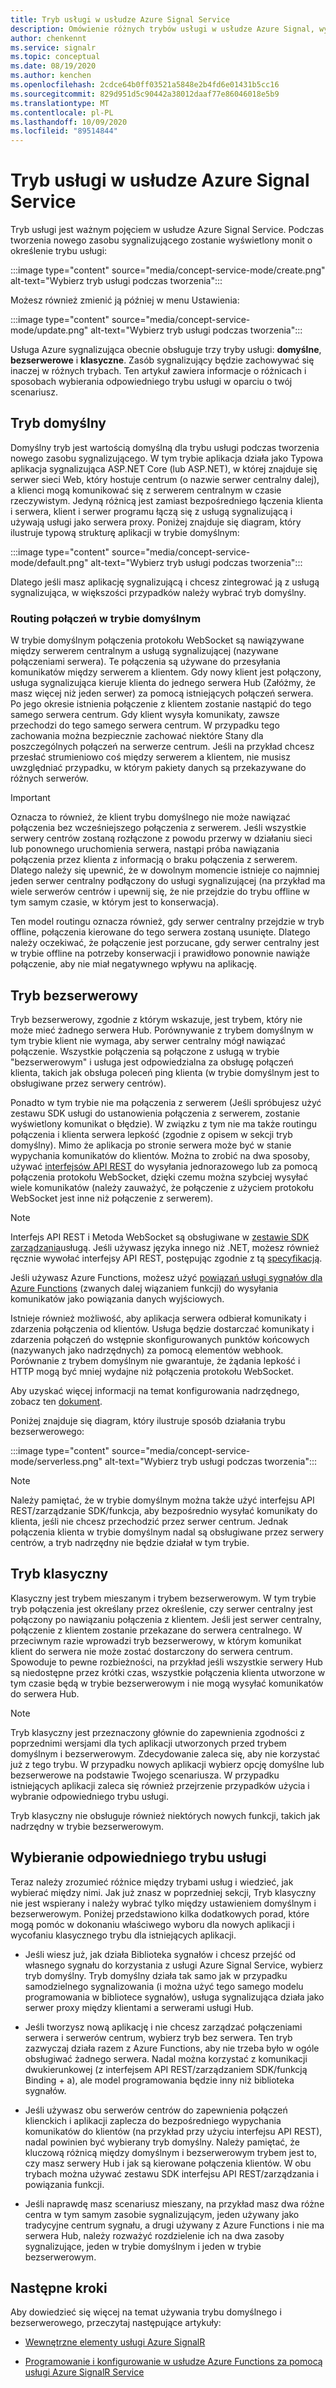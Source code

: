 ```yaml
---
title: Tryb usługi w usłudze Azure Signal Service
description: Omówienie różnych trybów usługi w usłudze Azure Signal, wyjaśnij różnice i odpowiednie scenariusze użytkownika
author: chenkennt
ms.service: signalr
ms.topic: conceptual
ms.date: 08/19/2020
ms.author: kenchen
ms.openlocfilehash: 2cdce64b0ff03521a5848e2b4fd6e01431b5cc16
ms.sourcegitcommit: 829d951d5c90442a38012daaf77e86046018e5b9
ms.translationtype: MT
ms.contentlocale: pl-PL
ms.lasthandoff: 10/09/2020
ms.locfileid: "89514844"
---
```

# <a name="service-mode-in-azure-signalr-service"></a>Tryb usługi w usłudze Azure Signal Service

Tryb usługi jest ważnym pojęciem w usłudze Azure Signal Service. Podczas tworzenia nowego zasobu sygnalizującego zostanie wyświetlony monit o określenie trybu usługi:

:::image type="content" source="media/concept-service-mode/create.png" alt-text="Wybierz tryb usługi podczas tworzenia":::

Możesz również zmienić ją później w menu Ustawienia:

:::image type="content" source="media/concept-service-mode/update.png" alt-text="Wybierz tryb usługi podczas tworzenia":::

Usługa Azure sygnalizująca obecnie obsługuje trzy tryby usługi: **domyślne**, **bezserwerowe** i **klasyczne**. Zasób sygnalizujący będzie zachowywać się inaczej w różnych trybach. Ten artykuł zawiera informacje o różnicach i sposobach wybierania odpowiedniego trybu usługi w oparciu o twój scenariusz.

## <a name="default-mode"></a>Tryb domyślny

Domyślny tryb jest wartością domyślną dla trybu usługi podczas tworzenia nowego zasobu sygnalizującego. W tym trybie aplikacja działa jako Typowa aplikacja sygnalizująca ASP.NET Core (lub ASP.NET), w której znajduje się serwer sieci Web, który hostuje centrum (o nazwie serwer centralny dalej), a klienci mogą komunikować się z serwerem centralnym w czasie rzeczywistym. Jedyną różnicą jest zamiast bezpośredniego łączenia klienta i serwera, klient i serwer programu łączą się z usługą sygnalizującą i używają usługi jako serwera proxy. Poniżej znajduje się diagram, który ilustruje typową strukturę aplikacji w trybie domyślnym:

:::image type="content" source="media/concept-service-mode/default.png" alt-text="Wybierz tryb usługi podczas tworzenia":::

Dlatego jeśli masz aplikację sygnalizującą i chcesz zintegrować ją z usługą sygnalizująca, w większości przypadków należy wybrać tryb domyślny.

### <a name="connection-routing-in-default-mode"></a>Routing połączeń w trybie domyślnym

W trybie domyślnym połączenia protokołu WebSocket są nawiązywane między serwerem centralnym a usługą sygnalizującej (nazywane połączeniami serwera). Te połączenia są używane do przesyłania komunikatów między serwerem a klientem. Gdy nowy klient jest połączony, usługa sygnalizująca kieruje klienta do jednego serwera Hub (Załóżmy, że masz więcej niż jeden serwer) za pomocą istniejących połączeń serwera. Po jego okresie istnienia połączenie z klientem zostanie nastąpić do tego samego serwera centrum. Gdy klient wysyła komunikaty, zawsze przechodzi do tego samego serwera centrum. W przypadku tego zachowania można bezpiecznie zachować niektóre Stany dla poszczególnych połączeń na serwerze centrum. Jeśli na przykład chcesz przesłać strumieniowo coś między serwerem a klientem, nie musisz uwzględniać przypadku, w którym pakiety danych są przekazywane do różnych serwerów.

> [!IMPORTANT]
> Oznacza to również, że klient trybu domyślnego nie może nawiązać połączenia bez wcześniejszego połączenia z serwerem. Jeśli wszystkie serwery centrów zostaną rozłączone z powodu przerwy w działaniu sieci lub ponownego uruchomienia serwera, nastąpi próba nawiązania połączenia przez klienta z informacją o braku połączenia z serwerem. Dlatego należy się upewnić, że w dowolnym momencie istnieje co najmniej jeden serwer centralny podłączony do usługi sygnalizującej (na przykład ma wiele serwerów centrów i upewnij się, że nie przejdzie do trybu offline w tym samym czasie, w którym jest to konserwacja).

Ten model routingu oznacza również, gdy serwer centralny przejdzie w tryb offline, połączenia kierowane do tego serwera zostaną usunięte. Dlatego należy oczekiwać, że połączenie jest porzucane, gdy serwer centralny jest w trybie offline na potrzeby konserwacji i prawidłowo ponownie nawiąże połączenie, aby nie miał negatywnego wpływu na aplikację.

## <a name="serverless-mode"></a>Tryb bezserwerowy

Tryb bezserwerowy, zgodnie z którym wskazuje, jest trybem, który nie może mieć żadnego serwera Hub. Porównywanie z trybem domyślnym w tym trybie klient nie wymaga, aby serwer centralny mógł nawiązać połączenie. Wszystkie połączenia są połączone z usługą w trybie "bezserwerowym" i usługa jest odpowiedzialna za obsługę połączeń klienta, takich jak obsługa poleceń ping klienta (w trybie domyślnym jest to obsługiwane przez serwery centrów).

Ponadto w tym trybie nie ma połączenia z serwerem (Jeśli spróbujesz użyć zestawu SDK usługi do ustanowienia połączenia z serwerem, zostanie wyświetlony komunikat o błędzie). W związku z tym nie ma także routingu połączenia i klienta serwera lepkość (zgodnie z opisem w sekcji tryb domyślny). Mimo że aplikacja po stronie serwera może być w stanie wypychania komunikatów do klientów. Można to zrobić na dwa sposoby, używać [interfejsów API REST](https://github.com/Azure/azure-signalr/blob/dev/docs/rest-api.md) do wysyłania jednorazowego lub za pomocą połączenia protokołu WebSocket, dzięki czemu można szybciej wysyłać wiele komunikatów (należy zauważyć, że połączenie z użyciem protokołu WebSocket jest inne niż połączenie z serwerem).

> [!NOTE]
> Interfejs API REST i Metoda WebSocket są obsługiwane w [zestawie SDK zarządzania](https://github.com/Azure/azure-signalr/blob/dev/docs/management-sdk-guide.md)usługą. Jeśli używasz języka innego niż .NET, możesz również ręcznie wywołać interfejsy API REST, postępując zgodnie z tą [specyfikacją](https://github.com/Azure/azure-signalr/blob/dev/docs/rest-api.md).
>
> Jeśli używasz Azure Functions, możesz użyć [powiązań usługi sygnałów dla Azure Functions](https://docs.microsoft.com/azure/azure-functions/functions-bindings-signalr-service) (zwanych dalej wiązaniem funkcji) do wysyłania komunikatów jako powiązania danych wyjściowych.

Istnieje również możliwość, aby aplikacja serwera odbierał komunikaty i zdarzenia połączenia od klientów. Usługa będzie dostarczać komunikaty i zdarzenia połączeń do wstępnie skonfigurowanych punktów końcowych (nazywanych jako nadrzędnych) za pomocą elementów webhook. Porównanie z trybem domyślnym nie gwarantuje, że żądania lepkość i HTTP mogą być mniej wydajne niż połączenia protokołu WebSocket.

Aby uzyskać więcej informacji na temat konfigurowania nadrzędnego, zobacz ten [dokument](https://docs.microsoft.com/azure/azure-signalr/concept-upstream).

Poniżej znajduje się diagram, który ilustruje sposób działania trybu bezserwerowego:

:::image type="content" source="media/concept-service-mode/serverless.png" alt-text="Wybierz tryb usługi podczas tworzenia":::

> [!NOTE]
> Należy pamiętać, że w trybie domyślnym można także użyć interfejsu API REST/zarządzanie SDK/funkcja, aby bezpośrednio wysyłać komunikaty do klienta, jeśli nie chcesz przechodzić przez serwer centrum. Jednak połączenia klienta w trybie domyślnym nadal są obsługiwane przez serwery centrów, a tryb nadrzędny nie będzie działał w tym trybie.

## <a name="classic-mode"></a>Tryb klasyczny

Klasyczny jest trybem mieszanym i trybem bezserwerowym. W tym trybie tryb połączenia jest określany przez określenie, czy serwer centralny jest połączony po nawiązaniu połączenia z klientem. Jeśli jest serwer centralny, połączenie z klientem zostanie przekazane do serwera centralnego. W przeciwnym razie wprowadzi tryb bezserwerowy, w którym komunikat klient do serwera nie może zostać dostarczony do serwera centrum. Spowoduje to pewne rozbieżności, na przykład jeśli wszystkie serwery Hub są niedostępne przez krótki czas, wszystkie połączenia klienta utworzone w tym czasie będą w trybie bezserwerowym i nie mogą wysyłać komunikatów do serwera Hub.

> [!NOTE]
> Tryb klasyczny jest przeznaczony głównie do zapewnienia zgodności z poprzednimi wersjami dla tych aplikacji utworzonych przed trybem domyślnym i bezserwerowym. Zdecydowanie zaleca się, aby nie korzystać już z tego trybu. W przypadku nowych aplikacji wybierz opcję domyślne lub bezserwerowe na podstawie Twojego scenariusza. W przypadku istniejących aplikacji zaleca się również przejrzenie przypadków użycia i wybranie odpowiedniego trybu usługi.

Tryb klasyczny nie obsługuje również niektórych nowych funkcji, takich jak nadrzędny w trybie bezserwerowym.

## <a name="choose-the-right-service-mode"></a>Wybieranie odpowiedniego trybu usługi

Teraz należy zrozumieć różnice między trybami usług i wiedzieć, jak wybierać między nimi. Jak już znasz w poprzedniej sekcji, Tryb klasyczny nie jest wspierany i należy wybrać tylko między ustawieniem domyślnym i bezserwerowym. Poniżej przedstawiono kilka dodatkowych porad, które mogą pomóc w dokonaniu właściwego wyboru dla nowych aplikacji i wycofaniu klasycznego trybu dla istniejących aplikacji.

* Jeśli wiesz już, jak działa Biblioteka sygnałów i chcesz przejść od własnego sygnału do korzystania z usługi Azure Signal Service, wybierz tryb domyślny. Tryb domyślny działa tak samo jak w przypadku samodzielnego sygnalizowania (i można użyć tego samego modelu programowania w bibliotece sygnałów), usługa sygnalizująca działa jako serwer proxy między klientami a serwerami usługi Hub.

* Jeśli tworzysz nową aplikację i nie chcesz zarządzać połączeniami serwera i serwerów centrum, wybierz tryb bez serwera. Ten tryb zazwyczaj działa razem z Azure Functions, aby nie trzeba było w ogóle obsługiwać żadnego serwera. Nadal można korzystać z komunikacji dwukierunkowej (z interfejsem API REST/zarządzaniem SDK/funkcją Binding + a), ale model programowania będzie inny niż biblioteka sygnałów.

* Jeśli używasz obu serwerów centrów do zapewnienia połączeń klienckich i aplikacji zaplecza do bezpośredniego wypychania komunikatów do klientów (na przykład przy użyciu interfejsu API REST), nadal powinien być wybierany tryb domyślny. Należy pamiętać, że kluczową różnicą między domyślnym i bezserwerowym trybem jest to, czy masz serwery Hub i jak są kierowane połączenia klientów. W obu trybach można używać zestawu SDK interfejsu API REST/zarządzania i powiązania funkcji.

* Jeśli naprawdę masz scenariusz mieszany, na przykład masz dwa różne centra w tym samym zasobie sygnalizującym, jeden używany jako tradycyjne centrum sygnału, a drugi używany z Azure Functions i nie ma serwera Hub, należy rozważyć rozdzielenie ich na dwa zasoby sygnalizujące, jeden w trybie domyślnym i jeden w trybie bezserwerowym.

## <a name="next-steps"></a>Następne kroki

Aby dowiedzieć się więcej na temat używania trybu domyślnego i bezserwerowego, przeczytaj następujące artykuły:

* [Wewnętrzne elementy usługi Azure SignalR](signalr-concept-internals.md)

* [Programowanie i konfigurowanie w usłudze Azure Functions za pomocą usługi Azure SignalR Service](signalr-concept-serverless-development-config.md)

